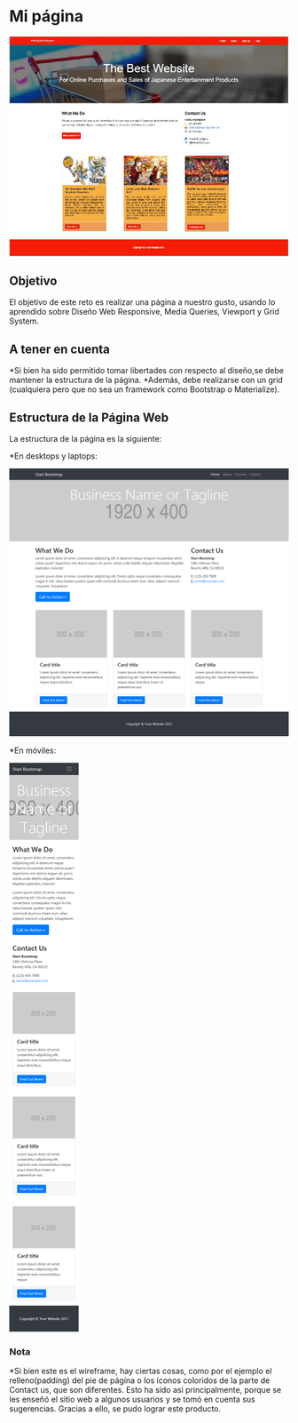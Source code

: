 # **Mi página**

![My Website](assets/images/my-web-site.JPG)

## **Objetivo**

El objetivo de este reto es realizar una página a nuestro gusto, usando lo aprendido sobre Diseño Web Responsive, Media Queries, Viewport y Grid System.

## **A tener en cuenta**

*Si bien ha sido permitido tomar libertades con respecto al diseño,se debe  mantener la estructura de la página.
*Además, debe realizarse con un grid (cualquiera pero que no sea un framework como Bootstrap o Materialize).

## **Estructura de la Página Web**

La estructura de la página es la siguiente:

*En desktops y laptops:

![Wireframe para desktops y laptops](assets/images/wireframe1.png)

*En móviles:

![Wireframe para móviles](assets/images/wireframe2.png)

### **Nota**

*Si bien este es el wireframe, hay ciertas cosas, como por el ejemplo el relleno(padding) del pie de página o los íconos coloridos de la parte de Contact us, que son diferentes. Esto ha sido así principalmente, porque se les enseñó el sitio web a algunos usuarios y se tomó en cuenta sus sugerencias. Gracias a ello, se pudo lograr este producto.